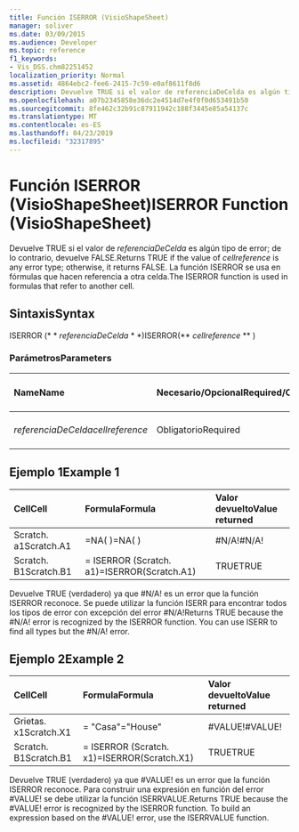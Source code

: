 ```yaml
---
title: Función ISERROR (VisioShapeSheet)
manager: soliver
ms.date: 03/09/2015
ms.audience: Developer
ms.topic: reference
f1_keywords:
- Vis_DSS.chm82251452
localization_priority: Normal
ms.assetid: 4864ebc2-fee6-2415-7c59-e0af8611f8d6
description: Devuelve TRUE si el valor de referenciaDeCelda es algún tipo de error; de lo contrario, devuelve FALSE. La función ISERROR se usa en fórmulas que hacen referencia a otra celda.
ms.openlocfilehash: a07b2345858e36dc2e4514d7e4f0f0d653491b50
ms.sourcegitcommit: 8fe462c32b91c87911942c188f3445e85a54137c
ms.translationtype: MT
ms.contentlocale: es-ES
ms.lasthandoff: 04/23/2019
ms.locfileid: "32317895"
---
```

# <a name="iserror-function-visioshapesheet"></a><span data-ttu-id="b2788-104">Función ISERROR (VisioShapeSheet)</span><span class="sxs-lookup"><span data-stu-id="b2788-104">ISERROR Function (VisioShapeSheet)</span></span>

<span data-ttu-id="b2788-105">Devuelve TRUE si el valor de _referenciaDeCelda_ es algún tipo de error; de lo contrario, devuelve FALSE.</span><span class="sxs-lookup"><span data-stu-id="b2788-105">Returns TRUE if the value of  _cellreference_ is any error type; otherwise, it returns FALSE.</span></span> <span data-ttu-id="b2788-106">La función ISERROR se usa en fórmulas que hacen referencia a otra celda.</span><span class="sxs-lookup"><span data-stu-id="b2788-106">The ISERROR function is used in formulas that refer to another cell.</span></span> 
  
## <a name="syntax"></a><span data-ttu-id="b2788-107">Sintaxis</span><span class="sxs-lookup"><span data-stu-id="b2788-107">Syntax</span></span>

<span data-ttu-id="b2788-108">ISERROR (\* \* *referenciaDeCelda* \* \*)</span><span class="sxs-lookup"><span data-stu-id="b2788-108">ISERROR(\*\* *cellreference* \*\* )</span></span> 
  
### <a name="parameters"></a><span data-ttu-id="b2788-109">Parámetros</span><span class="sxs-lookup"><span data-stu-id="b2788-109">Parameters</span></span>

|<span data-ttu-id="b2788-110">**Name**</span><span class="sxs-lookup"><span data-stu-id="b2788-110">**Name**</span></span>|<span data-ttu-id="b2788-111">**Necesario/Opcional**</span><span class="sxs-lookup"><span data-stu-id="b2788-111">**Required/Optional**</span></span>|<span data-ttu-id="b2788-112">**Tipo de datos**</span><span class="sxs-lookup"><span data-stu-id="b2788-112">**Data Type**</span></span>|<span data-ttu-id="b2788-113">**Descripción**</span><span class="sxs-lookup"><span data-stu-id="b2788-113">**Description**</span></span>|
|:-----|:-----|:-----|:-----|
| <span data-ttu-id="b2788-114">_referenciaDeCelda_</span><span class="sxs-lookup"><span data-stu-id="b2788-114">_cellreference_</span></span> <br/> |<span data-ttu-id="b2788-115">Obligatorio</span><span class="sxs-lookup"><span data-stu-id="b2788-115">Required</span></span>  <br/> |<span data-ttu-id="b2788-116">**String**</span><span class="sxs-lookup"><span data-stu-id="b2788-116">**String**</span></span> <br/> |<span data-ttu-id="b2788-117">Referencia a una celda.</span><span class="sxs-lookup"><span data-stu-id="b2788-117">Reference to a cell.</span></span>  <br/> |
   
## <a name="example-1"></a><span data-ttu-id="b2788-118">Ejemplo 1</span><span class="sxs-lookup"><span data-stu-id="b2788-118">Example 1</span></span>

|<span data-ttu-id="b2788-119">**Cell**</span><span class="sxs-lookup"><span data-stu-id="b2788-119">**Cell**</span></span>|<span data-ttu-id="b2788-120">**Formula**</span><span class="sxs-lookup"><span data-stu-id="b2788-120">**Formula**</span></span>|<span data-ttu-id="b2788-121">**Valor devuelto**</span><span class="sxs-lookup"><span data-stu-id="b2788-121">**Value returned**</span></span>|
|:-----|:-----|:-----|
|<span data-ttu-id="b2788-122">Scratch. a1</span><span class="sxs-lookup"><span data-stu-id="b2788-122">Scratch.A1</span></span>  <br/> |<span data-ttu-id="b2788-123">=NA( )</span><span class="sxs-lookup"><span data-stu-id="b2788-123">=NA( )</span></span>  <br/> |<span data-ttu-id="b2788-124">#N/A!</span><span class="sxs-lookup"><span data-stu-id="b2788-124">#N/A!</span></span>  <br/> |
|<span data-ttu-id="b2788-125">Scratch. B1</span><span class="sxs-lookup"><span data-stu-id="b2788-125">Scratch.B1</span></span>  <br/> |<span data-ttu-id="b2788-126">= ISERROR (Scratch. a1)</span><span class="sxs-lookup"><span data-stu-id="b2788-126">=ISERROR(Scratch.A1)</span></span>  <br/> |<span data-ttu-id="b2788-127">TRUE</span><span class="sxs-lookup"><span data-stu-id="b2788-127">TRUE</span></span>  <br/> |
   
<span data-ttu-id="b2788-p103">Devuelve TRUE (verdadero) ya que #N/A! es un error que la función ISERROR reconoce. Se puede utilizar la función ISERR para encontrar todos los tipos de error con excepción del error #N/A!</span><span class="sxs-lookup"><span data-stu-id="b2788-p103">Returns TRUE because the #N/A! error is recognized by the ISERROR function. You can use ISERR to find all types but the #N/A! error.</span></span>
  
## <a name="example-2"></a><span data-ttu-id="b2788-132">Ejemplo 2</span><span class="sxs-lookup"><span data-stu-id="b2788-132">Example 2</span></span>

|<span data-ttu-id="b2788-133">**Cell**</span><span class="sxs-lookup"><span data-stu-id="b2788-133">**Cell**</span></span>|<span data-ttu-id="b2788-134">**Formula**</span><span class="sxs-lookup"><span data-stu-id="b2788-134">**Formula**</span></span>|<span data-ttu-id="b2788-135">**Valor devuelto**</span><span class="sxs-lookup"><span data-stu-id="b2788-135">**Value returned**</span></span>|
|:-----|:-----|:-----|
|<span data-ttu-id="b2788-136">Grietas. x1</span><span class="sxs-lookup"><span data-stu-id="b2788-136">Scratch.X1</span></span>  <br/> |<span data-ttu-id="b2788-137">= "Casa"</span><span class="sxs-lookup"><span data-stu-id="b2788-137">="House"</span></span>  <br/> |<span data-ttu-id="b2788-138">#VALUE!</span><span class="sxs-lookup"><span data-stu-id="b2788-138">#VALUE!</span></span>  <br/> |
|<span data-ttu-id="b2788-139">Scratch. B1</span><span class="sxs-lookup"><span data-stu-id="b2788-139">Scratch.B1</span></span>  <br/> |<span data-ttu-id="b2788-140">= ISERROR (Scratch. x1)</span><span class="sxs-lookup"><span data-stu-id="b2788-140">=ISERROR(Scratch.X1)</span></span>  <br/> |<span data-ttu-id="b2788-141">TRUE</span><span class="sxs-lookup"><span data-stu-id="b2788-141">TRUE</span></span>  <br/> |
   
<span data-ttu-id="b2788-p104">Devuelve TRUE (verdadero) ya que #VALUE! es un error que la función ISERROR reconoce. Para construir una expresión en función del error #VALUE! se debe utilizar la función ISERRVALUE.</span><span class="sxs-lookup"><span data-stu-id="b2788-p104">Returns TRUE because the #VALUE! error is recognized by the ISERROR function. To build an expression based on the #VALUE! error, use the ISERRVALUE function.</span></span>
  

